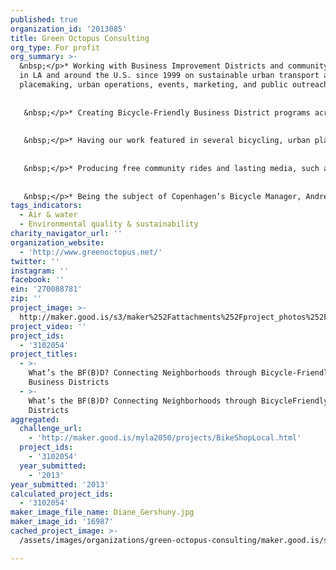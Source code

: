```yaml
---
published: true
organization_id: '2013085'
title: Green Octopus Consulting
org_type: For profit
org_summary: >-
  &nbsp;</p>* Working with Business Improvement Districts and community groups
  in LA and around the U.S. since 1999 on sustainable urban transport and
  placemaking, urban operations, events, marketing, and public outreach.
   
   
   &nbsp;</p>* Creating Bicycle-Friendly Business District programs across the U.S. and Canada, including: the first such program in Long Beach, CA, in four districts (video: http://www.youtube.com/watch?v=zEYlfd-xGGs); the second program in San Diego, CA, in 18 districts (video: https://vimeo.com/60624768); inspiring the third program in New York, NY; creating the fourth effort in Oakville, ON; and starting the creation of many other efforts around the U.S. and Canada.
   
   
   &nbsp;</p>* Having our work featured in several bicycling, urban planning, and general media publications, and helping Long Beach garner significant media attention. Receiving awards for our Bicycle-Friendly Business District work and being asked to speak around the continent at 30 conferences/cities over the past year and a half.
   
   
   &nbsp;</p>* Producing free community rides and lasting media, such as this one in Long Beach’s Cambodia Town with the notable band Dengue Fever: http://www.youtube.com/watch?v=zeqc8exO1oo.
   
   
   &nbsp;</p>* Being the subject of Copenhagen’s Bicycle Manager, Andreas Rohl’s grant to study our work in Long Beach and San Diego in an effort to implement our ideas in Copenhagen.
tags_indicators:
  - Air & water
  - Environmental quality & sustainability
charity_navigator_url: ''
organization_website:
  - 'http://www.greenoctopus.net/'
twitter: ''
instagram: ''
facebook: ''
ein: '270088781'
zip: ''
project_image: >-
  http://maker.good.is/s3/maker%252Fattachments%252Fproject_photos%252Fimages%252F16987%252Fdisplay%252FDiane_Gershuny.jpg=c570x385
project_video: ''
project_ids:
  - '3102054'
project_titles:
  - >-
    What’s the BF(B)D? Connecting Neighborhoods through Bicycle-Friendly
    Business Districts
  - >-
    What’s the BF(B)D? Connecting Neighborhoods through BicycleFriendly Business
    Districts
aggregated:
  challenge_url:
    - 'http://maker.good.is/myla2050/projects/BikeShopLocal.html'
  project_ids:
    - '3102054'
  year_submitted:
    - '2013'
year_submitted: '2013'
calculated_project_ids:
  - '3102054'
maker_image_file_name: Diane_Gershuny.jpg
maker_image_id: '16987'
cached_project_image: >-
  /assets/images/organizations/green-octopus-consulting/maker.good.is/s3/maker%252Fattachments%252Fproject_photos%252Fimages%252F16987%252Fdisplay%252FDiane_Gershuny.jpg=c570x385.jpg

---
```

